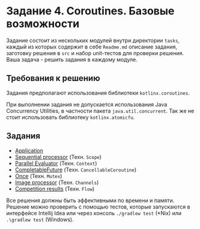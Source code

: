 # Задание 4. Coroutines. Базовые возможности

Задание состоит из нескольких модулей внутри директории `tasks`, каждый из которых содержит в себе `Readme.md` описание задания, заготовку решения в `src` и набор unit-тестов для проверки решения.
Ваша задача - решить задания в каждому модуле.  

## Требования к решению
Задания предполагают использования библиотеки `kotlinx.coroutines`.

При выполнении задания не допускается использования Java Concurrency Utilities, в частности пакета `java.util.concurrent`.
Так же не стоит использовать библиотеку `kotlinx.atomicfu`.

## Задания

- [Application](tasks/1-application#readme)
- [Sequential processor](tasks/2-sequential%20processor#readme) (Техн. `Scope`)
- [Parallel Evaluator](tasks/3-parallel-evaluator#readme) (Техн. `Context`)
- [CompletableFuture](tasks/4-feature#readme) (Техн. `CancellableCoroutine`)
- [Once](tasks/5-once#readme) (Техн. `Mutex`)
- [Image processor](tasks/6-image-processor#readme) (Техн. `Channels`)
- [Competition results](tasks/7-competition-results#readme) (Техн. `Flow`)

Все решения должны быть эффективными по времени и памяти.
Решение можно проверить с помощью тестов, которые запускаются в интерфейсе Intellij Idea или через консоль `./gradlew test` (*Nix) или `.\gradlew test` (Windows).


